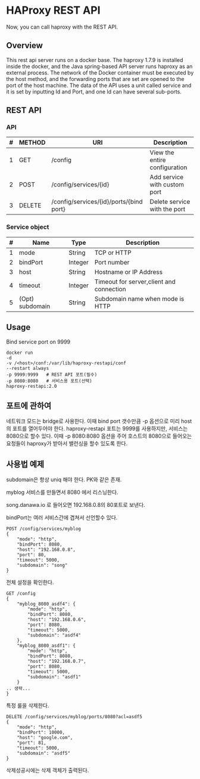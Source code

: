 # HAProxy REST API

Now, you can call haproxy with the REST API.


## Overview  
This rest api server runs on a docker base. The haproxy 1.7.9 is installed inside the docker, and the Java spring-based API server runs haproxy as an external process. The network of the Docker container must be executed by the host method, and the forwarding ports that are set are opened to the port of the host machine. The data of the API uses a unit called service and it is set by inputting Id and Port, and one Id can have several sub-ports.


## REST API

### API 

|#|METHOD|URI| Description |
|---|---|---|---|
|1|GET    | /config                            | View the entire configuration
|2|POST   | /config/services/{id}              | Add service with custom port |
|3|DELETE | /config/services/{id}/ports/{bind port} | Delete service with the port |


### Service object

| # | Name | Type | Description |
|---|---|---|---|
|1|mode|String|TCP or HTTP |
|2|bindPort|Integer|Port number|
|3|host|String|Hostname or IP Address|
|4|timeout|Integer|Timeout for server,client and connection|
|5|(Opt) subdomain|String|Subdomain name when mode is HTTP|

## Usage

Bind service port on 9999 

```
docker run 
-d 
-v /<host>/conf:/var/lib/haproxy-restapi/conf 
--restart always 
-p 9999:9999   # REST API 포트(필수)
-p 8080:8080   # 서비스용 포트(선택)
haproxy-restapi:2.0
```
## 포트에 관하여
네트워크 모드는 bridge로 사용한다. 이때 bind port 갯수만큼 -p 옵션으로 미리 host의 포트를 열어두어야 한다. 
haproxy-restapi 포트는 9999를 사용하지만, 서비스는 8080으로 할수 있다.
이때 -p 8080:8080 옵션을 주어 호스트의 8080으로 들어오는 요청들이 haproxy가 받아서 밸런싱을 할수 있도록 한다.
 

## 사용법 예제

subdomain은 항상 uniq 해야 한다. PK와 같은 존재. 

myblog 서비스를 만들면서 8080 에서 리스닝한다.

song.danawa.io 로 들어오면 192.168.0.8의 80포트로 보낸다.

bindPort는 여러 서비스간에 겹쳐서 선언할수 있다.

```
POST /config/services/myblog
{
    "mode": "http",
    "bindPort": 8080,
    "host": "192.168.0.8",
    "port": 80,
    "timeout": 5000,
    "subdomain": "song"
}
```

전체 설정을 확인한다.

```
GET /config
{
    "myblog_8080_asdf4": {
        "mode": "http",
        "bindPort": 8080,
        "host": "192.168.0.6",
        "port": 8080,
        "timeout": 5000,
        "subdomain": "asdf4"
    },
    "myblog_8080_asdf1": {
        "mode": "http",
        "bindPort": 8080,
        "host": "192.168.0.7",
        "port": 8080,
        "timeout": 5000,
        "subdomain": "asdf1"
    }
.. 생략...
}
```

특정 룰을 삭제한다.
```
DELETE /config/services/myblog/ports/8080?acl=asdf5
{
    "mode": "http",
    "bindPort": 10000,
    "host": "google.com",
    "port": 81,
    "timeout": 5000,
    "subdomain": "asdf5"
}
```
삭제성공시에는 삭제 객체가 출력된다.